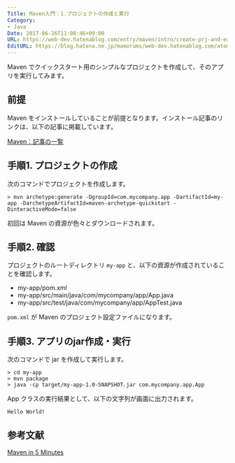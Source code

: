 ```yaml
---
Title: Maven入門：1.プロジェクトの作成と実行
Category:
- Java
Date: 2017-06-26T11:08:46+09:00
URL: https://web-dev.hatenablog.com/entry/maven/intro/create-prj-and-exec
EditURL: https://blog.hatena.ne.jp/mamorums/web-dev.hatenablog.com/atom/entry/8599973812274104804
---
```


Maven でクイックスタート用のシンプルなプロジェクトを作成して、そのアプリを実行してみます。


## 前提
Maven をインストールしていることが前提となります。インストール記事のリンクは、以下の記事に掲載しています。

[Maven：記事の一覧](/entry/maven/table-of-contents)


## 手順1. プロジェクトの作成
次のコマンドでプロジェクトを作成します。

```
> mvn archetype:generate -DgroupId=com.mycompany.app -DartifactId=my-app -DarchetypeArtifactId=maven-archetype-quickstart -DinteractiveMode=false
```

初回は Maven の資源が色々とダウンロードされます。


## 手順2. 確認
プロジェクトのルートディレクトリ `my-app` と、以下の資源が作成されていることを確認します。

- my-app/pom.xml
- my-app/src/main/java/com/mycompany/app/App.java
- my-app/src/test/java/com/mycompany/app/AppTest.java

`pom.xml` が Maven のプロジェクト設定ファイルになります。


## 手順3. アプリのjar作成・実行
次のコマンドで jar を作成して実行します。

```
> cd my-app
> mvn package
> java -cp target/my-app-1.0-SNAPSHOT.jar com.mycompany.app.App
```

App クラスの実行結果として、以下の文字列が画面に出力されます。

```
Hello World!
```


## 参考文献
[Maven in 5 Minutes](https://maven.apache.org/guides/getting-started/maven-in-five-minutes.html)
